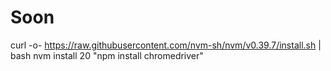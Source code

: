 # Soon
curl -o- https://raw.githubusercontent.com/nvm-sh/nvm/v0.39.7/install.sh | bash
nvm install 20
"npm install chromedriver"